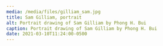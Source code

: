 ```yaml
---
media: /media/files/gilliam_sam.jpg
title: Sam Gilliam, portrait
alt: Portrait drawing of Sam Gilliam by Phong H. Bui
caption: Portrait drawing of Sam Gilliam by Phong H. Bui
date: 2021-03-10T11:24:00-0500
---
```

